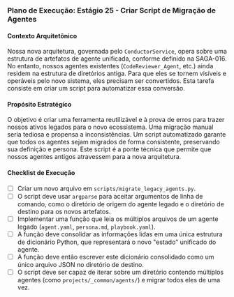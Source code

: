 ### Plano de Execução: Estágio 25 - Criar Script de Migração de Agentes

#### Contexto Arquitetônico

Nossa nova arquitetura, governada pelo `ConductorService`, opera sobre uma estrutura de artefatos de agente unificada, conforme definido na SAGA-016. No entanto, nossos agentes existentes (`CodeReviewer_Agent`, etc.) ainda residem na estrutura de diretórios antiga. Para que eles se tornem visíveis e operáveis pelo novo sistema, eles precisam ser convertidos. Esta tarefa consiste em criar um script para automatizar essa conversão.

#### Propósito Estratégico

O objetivo é criar uma ferramenta reutilizável e à prova de erros para trazer nossos ativos legados para o novo ecossistema. Uma migração manual seria tediosa e propensa a inconsistências. Um script automatizado garante que todos os agentes sejam migrados de forma consistente, preservando sua definição e persona. Este script é a ponte técnica que permite que nossos agentes antigos atravessem para a nova arquitetura.

#### Checklist de Execução

- [ ] Criar um novo arquivo em `scripts/migrate_legacy_agents.py`.
- [ ] O script deve usar `argparse` para aceitar argumentos de linha de comando, como o diretório de origem do agente legado e o diretório de destino para os novos artefatos.
- [ ] Implementar uma função que leia os múltiplos arquivos de um agente legado (`agent.yaml`, `persona.md`, `playbook.yaml`).
- [ ] A função deve consolidar as informações lidas em uma única estrutura de dicionário Python, que representará o novo "estado" unificado do agente.
- [ ] A função deve então escrever este dicionário consolidado como um único arquivo JSON no diretório de destino.
- [ ] O script deve ser capaz de iterar sobre um diretório contendo múltiplos agentes (como `projects/_common/agents/`) e migrar todos eles de uma vez.
